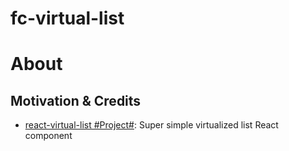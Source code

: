 # fc-virtual-list

# About

## Motivation & Credits

- [react-virtual-list #Project#](https://github.com/developerdizzle/react-virtual-list): Super simple virtualized list React component

